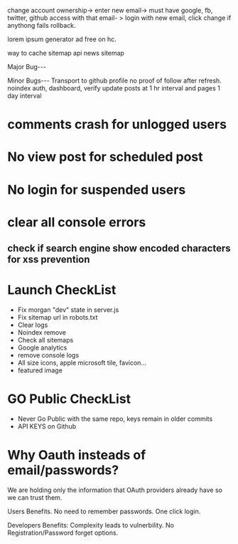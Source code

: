 change account ownership-> enter new email-> must have google, fb, twitter, github access with that email- > login with new email, click change if anythong fails rollback.

lorem ipsum generator ad free on hc.

way to cache sitemap api
news sitemap

Major Bug---

Minor Bugs--- Transport to github
profile no proof of follow after refresh.
noindex auth, dashboard, verify
update posts at 1 hr interval and pages 1 day interval

# comments crash for unlogged users
# No view post for scheduled post
# No login for suspended users
# clear all console errors
## check if search engine show encoded characters for xss prevention
# Launch CheckList
- Fix morgan "dev" state in server.js
- Fix sitemap url in robots.txt
- Clear logs
- Noindex remove
- Check all sitemaps
- Google analytics
- remove console logs
- All size icons, apple microsoft tile, favicon...
- featured image

# GO Public CheckList


- Never Go Public with the same repo, keys remain in older commits
- API KEYS on Github

# Why Oauth insteads of email/passwords?

We are holding only the information that OAuth providers already have so we can trust them.

Users Benefits.
No need to remember passwords.
One click login.

Developers Benefits:
Complexity leads to vulnerbility.
No Registration/Password forget options.
